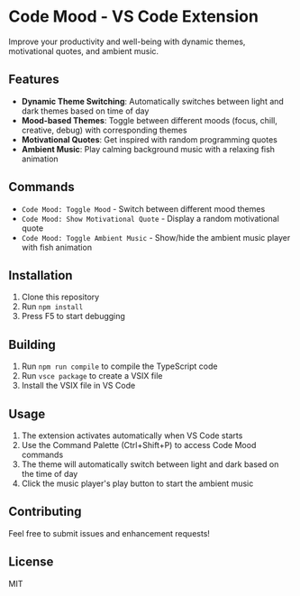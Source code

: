 # Code Mood - VS Code Extension

Improve your productivity and well-being with dynamic themes, motivational quotes, and ambient music.

## Features

- **Dynamic Theme Switching**: Automatically switches between light and dark themes based on time of day
- **Mood-based Themes**: Toggle between different moods (focus, chill, creative, debug) with corresponding themes
- **Motivational Quotes**: Get inspired with random programming quotes
- **Ambient Music**: Play calming background music with a relaxing fish animation

## Commands

- `Code Mood: Toggle Mood` - Switch between different mood themes
- `Code Mood: Show Motivational Quote` - Display a random motivational quote
- `Code Mood: Toggle Ambient Music` - Show/hide the ambient music player with fish animation

## Installation

1. Clone this repository
2. Run `npm install`
3. Press F5 to start debugging

## Building

1. Run `npm run compile` to compile the TypeScript code
2. Run `vsce package` to create a VSIX file
3. Install the VSIX file in VS Code

## Usage

1. The extension activates automatically when VS Code starts
2. Use the Command Palette (Ctrl+Shift+P) to access Code Mood commands
3. The theme will automatically switch between light and dark based on the time of day
4. Click the music player's play button to start the ambient music

## Contributing

Feel free to submit issues and enhancement requests!

## License

MIT 